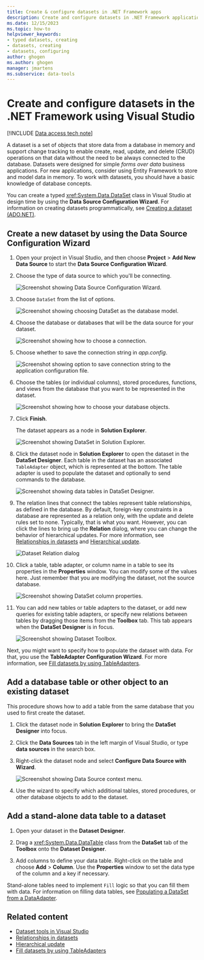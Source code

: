 ```yaml
---
title: Create & configure datasets in .NET Framework apps
description: Create and configure datasets in .NET Framework applications with ADO.NET in Visual Studio and the Data Source Configuration Wizard.
ms.date: 12/15/2023
ms.topic: how-to
helpviewer_keywords:
- typed datasets, creating
- datasets, creating
- datasets, configuring
author: ghogen
ms.author: ghogen
manager: jmartens
ms.subservice: data-tools
---
```

# Create and configure  datasets in the .NET Framework using Visual Studio

[!INCLUDE [Data access tech note](./includes/data-technology-note.md)]

A dataset is a set of objects that store data from a database in memory and support change tracking to enable create, read, update, and delete (CRUD) operations on that data without the need to be always connected to the database. Datasets were designed for simple *forms over data* business applications. For new applications, consider using Entity Framework to store and model data in memory. To work with datasets, you should have a basic knowledge of database concepts.

You can create a typed <xref:System.Data.DataSet> class in Visual Studio at design time by using the **Data Source Configuration Wizard**. For information on creating datasets programmatically, see [Creating a dataset (ADO.NET)](/dotnet/framework/data/adonet/dataset-datatable-dataview/creating-a-dataset).

## Create a new dataset by using the Data Source Configuration Wizard

1. Open your project in Visual Studio, and then choose **Project** > **Add New Data Source** to start the **Data Source Configuration Wizard**.

1. Choose the type of data source to which you'll be connecting.

     ![Screenshot showing Data Source Configuration Wizard.](../data-tools/media/vs-2022/data-source-configuration-wizard.png)

1. Choose `DataSet` from the list of options.

     ![Screenshot showing choosing DataSet as the database model.](./media/vs-2022/data-source-configuration-wizard-2.png)

1. Choose the database or databases that will be the data source for your dataset.

     ![Screenshot showing how to choose a connection.](../data-tools/media/data-source-choose-a-connection.png)

1. Choose whether to save the connection string in *app.config*.

     ![Screenshot showing option to save connection string to the application configuration file.](./media/vs-2022/save-connection-string-to-app-config.png)

1. Choose the tables (or individual columns), stored procedures, functions, and views from the database that you want to be represented in the dataset.

     ![Screenshot showing how to choose your database objects.](../data-tools/media/vs-2022/choose-your-database-objects.png)

1. Click **Finish**.

   The dataset appears as a node in **Solution Explorer**.

   ![Screenshot showing DataSet in Solution Explorer.](../data-tools/media/vs-2022/dataset-in-solution-explorer.png)

1. Click the dataset node in **Solution Explorer** to open the dataset in the **DataSet Designer**. Each table in the dataset has an associated `TableAdapter` object, which is represented at the bottom. The table adapter is used to populate the dataset and optionally to send commands to the database.

   ![Screenshot showing data tables in DataSet Designer.](../data-tools/media/vs-2022/dataset-in-dataset-designer.png)

1. The relation lines that connect the tables represent table relationships, as defined in the database. By default, foreign-key constraints in a database are represented as a relation only, with the update and delete rules set to none. Typically, that is what you want. However, you can click the lines to bring up the **Relation** dialog, where you can change the behavior of hierarchical updates. For more information, see [Relationships in datasets](../data-tools/relationships-in-datasets.md) and [Hierarchical update](../data-tools/hierarchical-update.md).

     ![Dataset Relation dialog](../data-tools/media/vs-2022/dataset-relation-dialog.png)

1. Click a table, table adapter, or column name in a table to see its properties in the **Properties** window. You can modify some of the values here. Just remember that you are modifying the dataset, not the source database.

     ![Screenshot showing DataSet column properties.](../data-tools/media/vs-2022/data-column-properties.png)

1. You can add new tables or table adapters to the dataset, or add new queries for existing table adapters, or specify new relations between tables by dragging those items from the **Toolbox** tab. This tab appears when the **DataSet Designer** is in focus.

     ![Screenshot showing Dataset Toolbox.](../data-tools/media/vs-2022/dataset-designer-toolbox.png)

Next, you might want to specify how to populate the dataset with data. For that, you use the **TableAdapter Configuration Wizard**. For more information, see [Fill datasets by using TableAdapters](../data-tools/fill-datasets-by-using-tableadapters.md).

## Add a database table or other object to an existing dataset

This procedure shows how to add a table from the same database that you used to first create the dataset.

1. Click the dataset node in **Solution Explorer** to bring the **DataSet Designer** into focus.

1. Click the **Data Sources** tab in the left margin of Visual Studio, or type **data sources** in the search box.

1. Right-click the dataset node and select **Configure Data Source with Wizard**.

     ![Screenshot showing Data Source context menu.](../data-tools/media/vs-2022/configure-data-source-with-wizard-context-menu.png)

1. Use the wizard to specify which additional tables, stored procedures, or other database objects to add to the dataset.

## Add a stand-alone data table to a dataset

1. Open your dataset in the **Dataset Designer**.

1. Drag a <xref:System.Data.DataTable> class from the **DataSet** tab of the **Toolbox** onto the **Dataset Designer**.

1. Add columns to define your data table. Right-click on the table and choose **Add** > **Column**. Use the **Properties** window to set the data type of the column and a key if necessary.

Stand-alone tables need to implement `Fill` logic so that you can fill them with data. For information on filling data tables, see [Populating a DataSet from a DataAdapter](/dotnet/framework/data/adonet/populating-a-dataset-from-a-dataadapter).

## Related content

- [Dataset tools in Visual Studio](../data-tools/dataset-tools-in-visual-studio.md)
- [Relationships in datasets](../data-tools/relationships-in-datasets.md)
- [Hierarchical update](../data-tools/hierarchical-update.md)
- [Fill datasets by using TableAdapters](../data-tools/fill-datasets-by-using-tableadapters.md)
